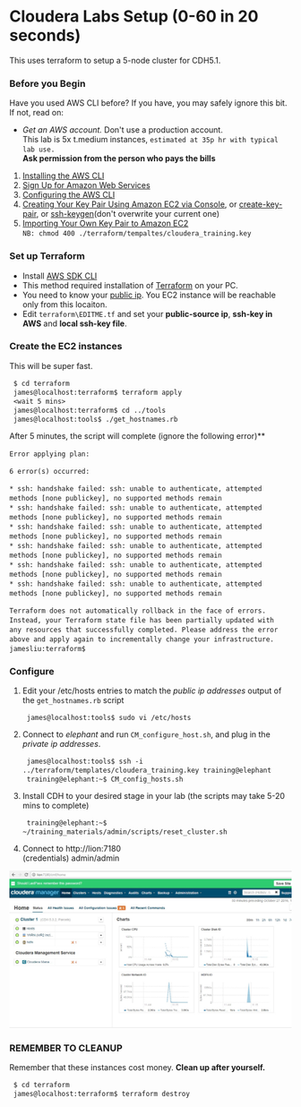 # Cloudera Labs Setup (0-60 in 20 seconds)

This uses terraform to setup a 5-node cluster for CDH5.1.



### Before you Begin
Have you used AWS CLI before? If you have, you may safely ignore this bit. If not, read on:  
* *Get an AWS account.* Don't use a production account.  
  This lab is 5x t.medium instances, `estimated at 35p hr with typical lab use.`  
  **Ask permission from the person who pays the bills** 

1) [Installing the AWS CLI](http://docs.aws.amazon.com/cli/latest/userguide/installing.html)  
2) [Sign Up for Amazon Web Services](http://docs.aws.amazon.com/cli/latest/userguide/cli-chap-getting-set-up.html#cli-signup)  
3) [Configuring the AWS CLI](http://docs.aws.amazon.com/cli/latest/userguide/cli-chap-getting-started.html)  
4) [Creating Your Key Pair Using Amazon EC2 via Console](http://docs.aws.amazon.com/AWSEC2/latest/UserGuide/ec2-key-pairs.html#having-ec2-create-your-key-pair), or [create-key-pair](http://docs.aws.amazon.com/cli/latest/reference/ec2/create-key-pair.html), or [ssh-keygen](https://www.digitalocean.com/community/tutorials/how-to-set-up-ssh-keys--2)(don't overwrite your current one)  
5) [Importing Your Own Key Pair to Amazon EC2](http://docs.aws.amazon.com/AWSEC2/latest/UserGuide/ec2-key-pairs.html#how-to-generate-your-own-key-and-import-it-to-aws)  
`NB: chmod 400 ./terraform/tempaltes/cloudera_training.key`


### Set up Terraform

* Install [AWS SDK CLI](http://docs.aws.amazon.com/cli/latest/userguide/installing.html)
* This method required installation of [Terraform](https://www.terraform.io/intro/getting-started/install.html) on your PC.
* You need to know your [public ip](http://icanhazip.com/). You EC2 instance will be reachable only from this locaiton.
* Edit `terraform\EDITME.tf` and set your **public-source ip**, **ssh-key in AWS** and **local ssh-key file**.


### Create the EC2 instances
This will be super fast.

     $ cd terraform
     james@localhost:terraform$ terraform apply
     <wait 5 mins>
     james@localhost:terraform$ cd ../tools
     james@localhost:tools$ ./get_hostnames.rb


After 5 minutes, the script will complete (ignore the following error)**
    
`Error applying plan:`  

`6 error(s) occurred:`  

`* ssh: handshake failed: ssh: unable to authenticate, attempted methods [none publickey], no supported methods remain`  
`* ssh: handshake failed: ssh: unable to authenticate, attempted methods [none publickey], no supported methods remain`  
`* ssh: handshake failed: ssh: unable to authenticate, attempted methods [none publickey], no supported methods remain`  
`* ssh: handshake failed: ssh: unable to authenticate, attempted methods [none publickey], no supported methods remain`  
`* ssh: handshake failed: ssh: unable to authenticate, attempted methods [none publickey], no supported methods remain`  
`* ssh: handshake failed: ssh: unable to authenticate, attempted methods [none publickey], no supported methods remain`  

`Terraform does not automatically rollback in the face of errors.`  
`Instead, your Terraform state file has been partially updated with`  
`any resources that successfully completed. Please address the error`  
`above and apply again to incrementally change your infrastructure.`  
`jamesliu:terraform$`


### Configure
1) Edit your /etc/hosts entries to match the *public ip addresses* output of the `get_hostnames.rb` script

        james@localhost:tools$ sudo vi /etc/hosts

2) Connect to *elephant* and run `CM_configure_host.sh`, and plug in the *private ip addresses*.

        james@localhost:tools$ ssh -i ../terraform/templates/cloudera_training.key training@elephant
        training@elephant:~$ CM_config_hosts.sh 

3) Install CDH to your desired stage in your lab (the scripts may take 5-20 mins to complete)  

        training@elephant:~$ ~/training_materials/admin/scripts/reset_cluster.sh

4) Connect to http://lion:7180  
   (credentials) admin/admin


![W00t](training_docs/cloudera_manager.jpg "LION CDH")
     
### REMEMBER TO CLEANUP
Remember that these instances cost money.
**Clean up after yourself.**

     $ cd terraform
     james@localhost:terraform$ terraform destroy

